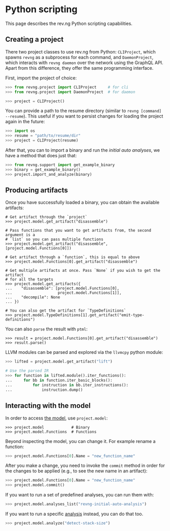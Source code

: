# Python scripting

This page describes the rev.ng Python scripting capabilities.

## Creating a project

There two project classes to use rev.ng from Python: `CLIProject`, which spawns `revng` as a subprocess for each command, and `DaemonProject`, which interacts with `revng daemon` over the network using the GraphQL API.
Apart from this difference, they offer the same programming interface.

First, import the project of choice:

```python
>>> from revng.project import CLIProject     # for cli
>>> from revng.project import DaemonProject  # for daemon

>>> project = CLIProject()
```

You can provide a path to the resume directory (similar to `revng [command] --resume`).
This useful if you want to persist changes for loading the project again in the future:

```python
>>> import os
>>> resume = "path/to/resume/dir"
>>> project = CLIProject(resume)
```

After that, you can to import a binary and run the *initial auto analyses*, we have a method that does just that:

```python
>>> from revng.support import get_example_binary
>>> binary = get_example_binary()
>>> project.import_and_analyze(binary)
```

## Producing artifacts

Once you have successfully loaded a binary, you can obtain the available artifacts:

```{python ignoreoutput=2,6,9,13,20}
# Get artifact through the `project`
>>> project.model.get_artifact("disassemble")

# Pass functions that you want to get artifacts from, the second argument is a
# `list` so you can pass multiple functions
>>> project.model.get_artifact("disassemble", [project.model.Functions[0]])

# Get artifact through a `function`, this is equal to above
>>> project.model.Functions[0].get_artifact("disassemble")

# Get multiple artifacts at once. Pass `None` if you wish to get the artifact
# for all the targets
>>> project.model.get_artifacts({
...    "disassemble": [project.model.Functions[0],
...                    project.model.Functions[1]],
...    "decompile": None
... })

# You can also get the artifact for `TypeDefinitions`
>>> project.model.TypeDefinitions[1].get_artifact("emit-type-definitions")
```

You can also `parse` the result with `ptml`:

```{python ignoreoutput=2}
>>> result = project.model.Functions[0].get_artifact("disassemble")
>>> result.parse()
```

LLVM modules can be parsed and explored via the `llvmcpy` python module:

```python
>>> lifted = project.model.get_artifact("lift")

# Use the parsed IR
>>> for function in lifted.module().iter_functions():
...     for bb in function.iter_basic_blocks():
...         for instruction in bb.iter_instructions():
...             instruction.dump()
```

## Interacting with the model

In order to access [the model](../model/), use `project.model`:

```{python ignoreoutput=1,2}
>>> project.model            # Binary
>>> project.model.Functions  # Functions
```

Beyond inspecting the model, you can change it.
For example rename a function:

```python
>>> project.model.Functions[0].Name = "new_function_name"
```

After you make a change, you need to invoke the `commit` method in order for the changes to be applied (e.g., to see the new name in an artifact):

```python
>>> project.model.Functions[0].Name = "new_function_name"
>>> project.model.commit()
```

If you want to run a set of predefined analyses, you can run them with:

```python
>>> project.model.analyses_list("revng-initial-auto-analysis")
```

If you want to run a specific [analysis](../analyses/) instead, you can do that too.

```python
>>> project.model.analyze("detect-stack-size")
```
